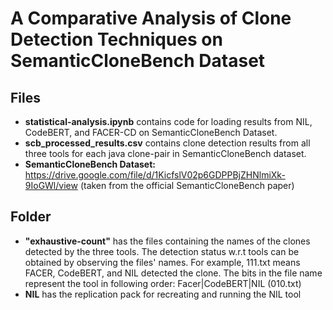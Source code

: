 # A Comparative Analysis of Clone Detection Techniques on SemanticCloneBench Dataset

## Files
* **statistical-analysis.ipynb** contains code for loading results from NIL, CodeBERT, and FACER-CD on SemanticCloneBench Dataset.
* **scb_processed_results.csv** contains clone detection results from all three tools for each java clone-pair in SemanticCloneBench dataset.
* **SemanticCloneBench Dataset:** https://drive.google.com/file/d/1KicfslV02p6GDPPBjZHNlmiXk-9IoGWl/view (taken from the official SemanticCloneBench paper)

## Folder
* **"exhaustive-count"** has the files containing the names of the clones detected by the three tools. The detection status w.r.t tools can be obtained by observing the files' names. For example, 111.txt means FACER, CodeBERT, and NIL detected the clone. The bits in the file name represent the tool in following order: Facer|CodeBERT|NIL (010.txt)
* **NIL** has the replication pack for recreating and running the NIL tool
